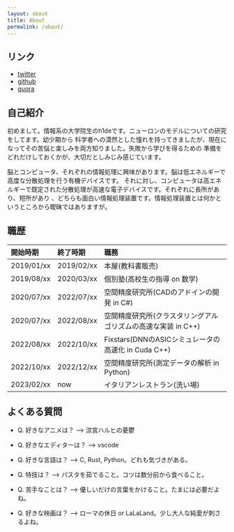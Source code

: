 ```yaml
---
layout: about
title: About
permalink: /about/
---
```


## リンク
- [twitter](https://twitter.com/h1de_n_n)
- [github](https://github.com/hideki1217)
- [quora](https://jp.quora.com/profile/%E5%A5%A5%E6%9D%91-%E8%8B%B1%E8%B2%B4)

## 自己紹介
初めまして。情報系の大学院生のh1deです。ニューロンのモデルについての研究をしてます。幼少期から
科学者への漠然とした憧れを持ってきましたが、現在になってその苦悩と楽しみを両方知りました。失敗から学びを得るための
準備をどれだけしておくかが、大切だとしみじみ感じています。

脳とコンピュータ、それぞれの情報処理に興味があります。脳は低エネルギーで高度な分散処理を行う有機デバイスです。
それに対し、コンピュータは高エネルギーで既定された分散処理が高速な電子デバイスです。それぞれに長所があり、短所があり
、どちらも面白い情報処理装置です。情報処理装置とは何かというところから曖昧ではありますが。

## 職歴

| 開始時期 | 終了時期 | 職務 |
|:-----------|:------------ |:------------ |
| 2019/01/xx | 2019/02/xx   | 本屋(教科書販売)        |
| 2019/08/xx | 2020/03/xx   | 個別塾(高校生の指導 on 数学)   |
| 2020/07/xx | 2022/07/xx   | 空間精度研究所(CADのアドインの開発 in C#)        |
| 2020/07/xx | 2022/08/xx   | 空間精度研究所(クラスタリングアルゴリズムの高速な実装 in C++)          |
| 2022/08/xx | 2022/10/xx   | Fixstars(DNNのASICシミュレータの高速化 in Cuda C++)|
| 2022/10/xx | 2022/12/xx   | 空間精度研究所(測定データの解析 in Python)   |
| 2023/02/xx | now          | イタリアンレストラン(洗い場) |
 
## よくある質問

- Q. 好きなアニメは？ --> 涼宮ハルヒの憂鬱

- Q. 好きなエディターは？ --> vscode

- Q. 好きな言語は？ --> C, Rust, Python。どれも気づきがある。

- Q. 特技は？ --> パスタを茹でること。コツは数分前から食べること。

- Q. 苦手なことは？ --> 優しいだけの言葉をかけること。たまには必要だよね。

- Q. 好きな映画は？ --> ローマの休日 or LaLaLand。少し大人な純愛が刺さるよね。
